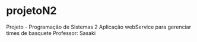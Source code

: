 # projetoN2
Projeto - Programação de Sistemas 2
Aplicação webService para gerenciar times de basquete 
Professor: Sasaki

